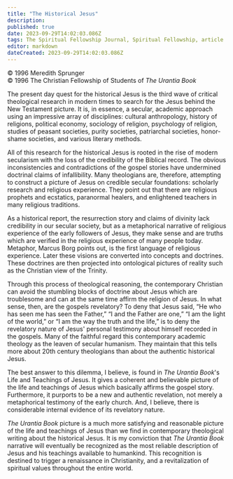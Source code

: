 ```yaml
---
title: "The Historical Jesus"
description: 
published: true
date: 2023-09-29T14:02:03.086Z
tags: The Spiritual Fellowship Journal, Spiritual Fellowship, article
editor: markdown
dateCreated: 2023-09-29T14:02:03.086Z
---
```


<p class="v-card v-sheet theme--light gray lighten-3 px-2">© 1996 Meredith Sprunger<br>© 1996 The Christian Fellowship of Students of <i>The Urantia Book</i></p>

The present day quest for the historical Jesus is the third wave of critical theological research in modern times to search for the Jesus behind the New Testament picture. It is, in essence, a secular, academic approach using an impressive array of disciplines: cultural anthropology, history of religions, political economy, sociology of religion, psychology of religion, studies of peasant societies, purity societies, patriarchal societies, honor-shame societies, and various literary methods.

All of this research for the historical Jesus is rooted in the rise of modern secularism with the loss of the credibility of the Biblical record. The obvious inconsistencies and contradictions of the gospel stories have undermined doctrinal claims of infallibility. Many theologians are, therefore, attempting to construct a picture of Jesus on credible secular foundations: scholarly research and religious experience. They point out that there are religious prophets and ecstatics, paranormal healers, and enlightened teachers in many religious traditions.

As a historical report, the resurrection story and claims of divinity lack credibility in our secular society, but as a metaphorical narrative of religious experience of the early followers of Jesus, they make sense and are truths which are verified in the religious experience of many people today. Metaphor, Marcus Borg points out, is the first language of religious experience. Later these visions are converted into concepts and doctrines. These doctrines are then projected into ontological pictures of reality such as the Christian view of the Trinity.

Through this process of theological reasoning, the contemporary Christian can avoid the stumbling blocks of doctrine about Jesus which are troublesome and can at the same time affirm the religion of Jesus. In what sense, then, are the gospels revelatory? To deny that Jesus said, “He who has seen me has seen the Father,” “I and the Father are one,” “I am the light of the world,” or “I am the way the truth and the life,” is to deny the revelatory nature of Jesus' personal testimony about himself recorded in the gospels. Many of the faithful regard this contemporary academic theology as the leaven of secular humanism. They maintain that this tells more about 20th century theologians than about the authentic historical Jesus.

The best answer to this dilemma, I believe, is found in _The Urantia Book_'s Life and Teachings of Jesus. It gives a coherent and believable picture of the life and teachings of Jesus which basically affirms the gospel story. Furthermore, it purports to be a new and authentic revelation, not merely a metaphorical testimony of the early church. And, I believe, there is considerable internal evidence of its revelatory nature.

_The Urantia Book_ picture is a much more satisfying and reasonable picture of the life and teachings of Jesus than we find in contemporary theological writing about the historical Jesus. It is my conviction that _The Urantia Book_ narrative will eventually be recognized as the most reliable description of Jesus and his teachings available to humankind. This recognition is destined to trigger a renaissance in Christianity, and a revitalization of spiritual values throughout the entire world.